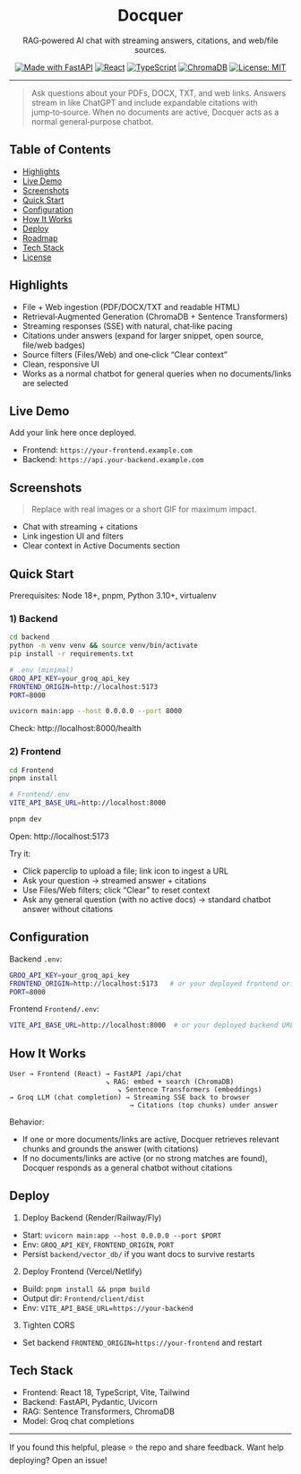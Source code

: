 <div align="center">

# Docquer

RAG‑powered AI chat with streaming answers, citations, and web/file sources.

[![Made with FastAPI](https://img.shields.io/badge/Made%20with-FastAPI-009688?logo=fastapi&logoColor=white)](https://fastapi.tiangolo.com/)
[![React](https://img.shields.io/badge/React-18-61DAFB?logo=react&logoColor=black)](https://react.dev/)
[![TypeScript](https://img.shields.io/badge/TypeScript-5-3178C6?logo=typescript&logoColor=white)](https://www.typescriptlang.org/)
[![ChromaDB](https://img.shields.io/badge/Vector%20DB-ChromaDB-8A2BE2)](https://www.trychroma.com/)
[![License: MIT](https://img.shields.io/badge/License-MIT-blue.svg)](LICENSE)

</div>

---

> Ask questions about your PDFs, DOCX, TXT, and web links. Answers stream in like ChatGPT and include expandable citations with jump‑to‑source.
> When no documents are active, Docquer acts as a normal general‑purpose chatbot.


## Table of Contents
- [Highlights](#highlights)
- [Live Demo](#live-demo)
- [Screenshots](#screenshots)
- [Quick Start](#quick-start)
- [Configuration](#configuration)
- [How It Works](#how-it-works)
- [Deploy](#deploy)
- [Roadmap](#roadmap)
- [Tech Stack](#tech-stack)
- [License](#license)


## Highlights
- File + Web ingestion (PDF/DOCX/TXT and readable HTML)
- Retrieval‑Augmented Generation (ChromaDB + Sentence Transformers)
- Streaming responses (SSE) with natural, chat‑like pacing
- Citations under answers (expand for larger snippet, open source, file/web badges)
- Source filters (Files/Web) and one‑click “Clear context”
- Clean, responsive UI
- Works as a normal chatbot for general queries when no documents/links are selected


## Live Demo
Add your link here once deployed.

- Frontend: `https://your-frontend.example.com`
- Backend: `https://api.your-backend.example.com`


## Screenshots
> Replace with real images or a short GIF for maximum impact.

- Chat with streaming + citations
- Link ingestion UI and filters
- Clear context in Active Documents section


## Quick Start
Prerequisites: Node 18+, pnpm, Python 3.10+, virtualenv

### 1) Backend
```bash
cd backend
python -m venv venv && source venv/bin/activate
pip install -r requirements.txt

# .env (minimal)
GROQ_API_KEY=your_groq_api_key
FRONTEND_ORIGIN=http://localhost:5173
PORT=8000

uvicorn main:app --host 0.0.0.0 --port 8000
```
Check: http://localhost:8000/health

### 2) Frontend
```bash
cd Frontend
pnpm install

# Frontend/.env
VITE_API_BASE_URL=http://localhost:8000

pnpm dev
```
Open: http://localhost:5173

Try it:
- Click paperclip to upload a file; link icon to ingest a URL
- Ask your question → streamed answer + citations
- Use Files/Web filters; click “Clear” to reset context
- Ask any general question (with no active docs) → standard chatbot answer without citations


## Configuration
Backend `.env`:
```bash
GROQ_API_KEY=your_groq_api_key
FRONTEND_ORIGIN=http://localhost:5173   # or your deployed frontend origin (no trailing slash)
PORT=8000
```
Frontend `Frontend/.env`:
```bash
VITE_API_BASE_URL=http://localhost:8000  # or your deployed backend URL
```


## How It Works
```
User → Frontend (React) → FastAPI /api/chat
                        ↘ RAG: embed + search (ChromaDB)
                           ↘ Sentence Transformers (embeddings)
→ Groq LLM (chat completion) → Streaming SSE back to browser
                              → Citations (top chunks) under answer
```
Behavior:
- If one or more documents/links are active, Docquer retrieves relevant chunks and grounds the answer (with citations)
- If no documents/links are active (or no strong matches are found), Docquer responds as a general chatbot without citations


## Deploy
1) Deploy Backend (Render/Railway/Fly)
- Start: `uvicorn main:app --host 0.0.0.0 --port $PORT`
- Env: `GROQ_API_KEY`, `FRONTEND_ORIGIN`, `PORT`
- Persist `backend/vector_db/` if you want docs to survive restarts

2) Deploy Frontend (Vercel/Netlify)
- Build: `pnpm install && pnpm build`
- Output dir: `Frontend/client/dist`
- Env: `VITE_API_BASE_URL=https://your-backend`

3) Tighten CORS
- Set backend `FRONTEND_ORIGIN=https://your-frontend` and restart




## Tech Stack
- Frontend: React 18, TypeScript, Vite, Tailwind
- Backend: FastAPI, Pydantic, Uvicorn
- RAG: Sentence Transformers, ChromaDB
- Model: Groq chat completions


---
If you found this helpful, please ⭐ the repo and share feedback. Want help deploying? Open an issue!
